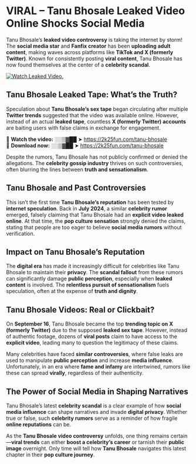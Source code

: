 # VIRAL – Tanu Bhosale Leaked Video Online Shocks Social Media 

Tanu Bhosale’s **leaked video controversy** is taking the internet by storm! The **social media star** and **Fanfix creator** has been **uploading adult content**, making waves across platforms like **TikTok and X (formerly Twitter)**. Known for consistently posting **viral content**, Tanu Bhosale has now found themselves at the center of a **celebrity scandal**.  

[![Watch Leaked Video.](https://miro.medium.com/v2/resize:fit:828/format:webp/1*cilzJN44JGOrTw9NJCrNHA.gif "Watch Leaked Video")](https://2k25fun.com/tanu-bhosale)

## **Tanu Bhosale Leaked Tape: What’s the Truth?**  
Speculation about **Tanu Bhosale’s sex tape** began circulating after multiple **Twitter trends** suggested that the video was available online. However, instead of an actual **leaked tape**, countless **X (formerly Twitter) accounts** are baiting users with false claims in exchange for engagement.  

🔹 **Watch the video:** ░░▒▓██ ➤ https://2k25fun.com/tanu-bhosale  
🔹 **Download now:** ░░▒▓██ ➤ https://2k25fun.com/tanu-bhosale  

Despite the rumors, Tanu Bhosale has not publicly confirmed or denied the allegations. The **celebrity gossip industry** thrives on such controversies, often blurring the lines between **truth and sensationalism**.  

## **Tanu Bhosale and Past Controversies**  
This isn’t the first time **Tanu Bhosale’s reputation** has been tested by **internet speculation**. Back in **July 2024**, a similar **celebrity rumor** emerged, falsely claiming that Tanu Bhosale had an **explicit video leaked online**. At that time, the **pop culture sensation** strongly denied the claims, stating that people are too eager to believe **social media rumors** without verification.  

## **Impact on Tanu Bhosale’s Reputation**  
The **digital era** has made it increasingly difficult for celebrities like Tanu Bhosale to maintain their **privacy**. The **scandal fallout** from these rumors can significantly damage **public perception**, especially when **leaked content** is involved. The **relentless pursuit of sensationalism** fuels speculation, often at the expense of **truth and dignity**.  

## **Tanu Bhosale Videos: Real or Clickbait?**  
On **September 16**, Tanu Bhosale became the top **trending topic on X (formerly Twitter)** due to the supposed **leaked sex tape**. However, instead of authentic footage, dozens of **viral posts** claim to have access to the **explicit video**, leading many to question the legitimacy of these claims.  

Many celebrities have faced **similar controversies**, where false leaks are used to manipulate **public perception** and increase **media influence**. Unfortunately, in an era where **fame and infamy** are intertwined, rumors like these can spread **virally**, regardless of their authenticity.  

## **The Power of Social Media in Shaping Narratives**  
Tanu Bhosale’s latest **celebrity scandal** is a clear example of how **social media influence** can shape narratives and invade **digital privacy**. Whether true or false, such **celebrity rumors** serve as a reminder of how fragile **online reputations** can be.  

As the **Tanu Bhosale video controversy** unfolds, one thing remains certain—**viral trends** can either **boost a celebrity’s career** or tarnish their **public image** overnight. Only time will tell how **Tanu Bhosale** navigates this latest chapter in their **pop culture journey**. 